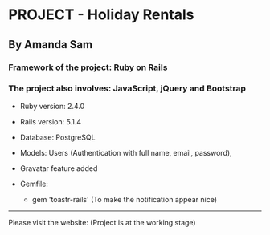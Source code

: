 # PROJECT - Holiday Rentals

## By Amanda Sam

### Framework of the project: Ruby on Rails

### The project also involves: JavaScript, jQuery and Bootstrap

* Ruby version: 2.4.0

* Rails version: 5.1.4

* Database: PostgreSQL

* Models: Users (Authentication with full name, email, password),

* Gravatar feature added

* Gemfile:
  - gem 'toastr-rails' (To make the notification appear nice)
-------------------------------------------

Please visit the website:
(Project is at the working stage)
